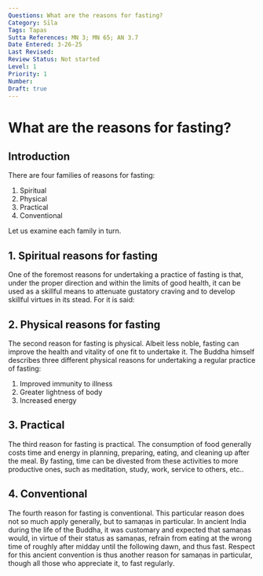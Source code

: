```yaml
---
Questions: What are the reasons for fasting?
Category: Sīla
Tags: Tapas
Sutta References: MN 3; MN 65; AN 3.7
Date Entered: 3-26-25
Last Revised:
Review Status: Not started
Level: 1
Priority: 1
Number: 
Draft: true
---
```


# What are the reasons for fasting?

## Introduction

There are four families of reasons for fasting:
1. Spiritual
2. Physical
3. Practical
4. Conventional

Let us examine each family in turn.

## 1. Spiritual reasons for fasting

One of the foremost reasons for undertaking a practice of fasting is that, under the proper direction and within the limits of good health, it can be used as a skillful means to attenuate gustatory craving and to develop skillful virtues in its stead. For it is said:

## 2. Physical reasons for fasting

The second reason for fasting is physical. Albeit less noble, fasting can improve the health and vitality of one fit to undertake it. The Buddha himself describes three different physical reasons for undertaking a regular practice of fasting: 
1. Improved immunity to illness
2. Greater lightness of body 
3. Increased energy

## 3. Practical

The third reason for fasting is practical. The consumption of food generally costs time and energy in planning, preparing, eating, and cleaning up after the meal. By fasting, time can be divested from these activities to more productive ones, such as meditation, study, work, service to others, etc..

## 4. Conventional

The fourth reason for fasting is conventional. This particular reason does not so much apply generally, but to samaṇas in particular. In ancient India during the life of the Buddha, it was customary and expected that samaṇas would, in virtue of their status as samaṇas, refrain from eating at the wrong time of roughly after midday until the following dawn, and thus fast. Respect for this ancient convention is thus another reason for samaṇas in particular, though all those who appreciate it, to fast regularly.


